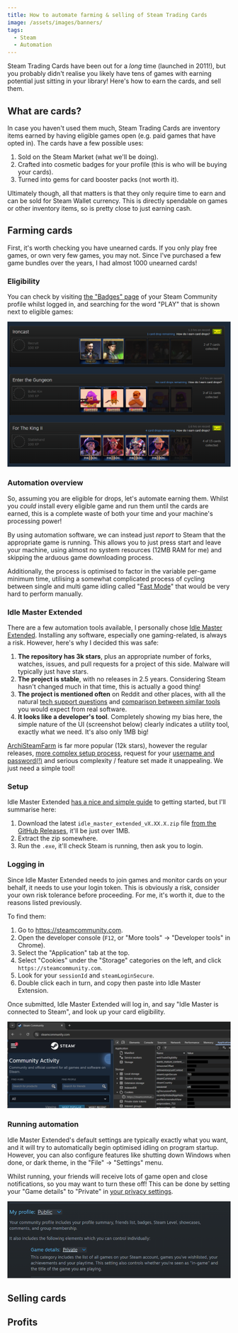 ```yaml
---
title: How to automate farming & selling of Steam Trading Cards
image: /assets/images/banners/
tags:
  - Steam
  - Automation
---
```


Steam Trading Cards have been out for a _long_ time (launched in 2011!), but you probably didn't realise you likely have tens of games with earning potential just sitting in your library! Here's how to earn the cards, and sell them.

## What are cards?

In case you haven't used them much, Steam Trading Cards are inventory items earned by having eligible games open (e.g. paid games that have opted in). The cards have a few possible uses:

1. Sold on the Steam Market (what we'll be doing).
2. Crafted into cosmetic badges for your profile (this is who will be buying your cards).
3. Turned into gems for card booster packs (not worth it).

Ultimately though, all that matters is that they only require time to earn and can be sold for Steam Wallet currency. This is directly spendable on games or other inventory items, so is pretty close to just earning cash.

## Farming cards

First, it's worth checking you have unearned cards. If you only play free games, or own very few games, you may not. Since I've purchased a few game bundles over the years, I had almost 1000 unearned cards!

### Eligibility

You can check by visiting [the "Badges" page](https://steamcommunity.com/my/badges) of your Steam Community profile whilst logged in, and searching for the word "PLAY" that is shown next to eligible games:

[![Steam Trading Cards eligibility](/assets/images/2025/steam_badges_eligibility.png)](/assets/images/2025/steam_badges_eligibility.png)

### Automation overview

So, assuming you are eligible for drops, let's automate earning them. Whilst you _could_ install every eligible game and run them until the cards are earned, this is a complete waste of both your time and your machine's processing power!

By using automation software, we can instead just _report_ to Steam that the appropriate game is running. This allows you to just press start and leave your machine, using almost no system resources (12MB RAM for me) and skipping the arduous game downloading process.

Additionally, the process is optimised to factor in the variable per-game minimum time, utilising a somewhat complicated process of cycling between single and multi game idling called "[Fast Mode](https://github.com/JonasNilson/idle_master_extended/wiki/Fast-mode)" that would be very hard to perform manually.

### Idle Master Extended

There are a few automation tools available, I personally chose [Idle Master Extended](https://github.com/JonasNilson/idle_master_extended). Installing any software, especially one gaming-related, is always a risk. However, here's why I decided this was safe:

1. **The repository has 3k stars**, plus an appropriate number of forks, watches, issues, and pull requests for a project of this side. Malware will typically just have stars.
2. **The project is stable**, with no releases in 2.5 years. Considering Steam hasn't changed much in that time, this is actually a good thing!
3. **The project is mentioned often** on Reddit and other places, with all the natural [tech support questions](https://www.reddit.com/r/Steam/comments/1hpo3za/steam_idle_master_still_working/m4j7543/) and [comparison between similar tools](https://www.reddit.com/r/Steam/comments/qloexq/is_idle_master_still_safe/ki3lql9/) you would expect from real software.
4. **It looks like a developer's tool**. Completely showing my bias here, the simple nature of the UI (screenshot below) clearly indicates a utility tool, exactly what we need. It's also only 1MB big!

[ArchiSteamFarm](https://github.com/JustArchiNET/ArchiSteamFarm) is far more popular (12k stars), however the regular releases, [more complex setup process](https://github.com/JustArchiNET/ArchiSteamFarm/wiki/Setting-up), request for your [username and password(!)](https://github.com/JustArchiNET/ArchiSteamFarm/wiki/Setting-up#:~:text=next%3A%20SteamLogin%20and-,SteamPassword,-.%20You%20can%20make) and serious complexity / feature set made it unappealing. We just need a simple tool!

### Setup

Idle Master Extended [has a nice and simple guide](https://github.com/JonasNilson/idle_master_extended/wiki/Get-started) to getting started, but I'll summarise here:

1. Download the latest `idle_master_extended_vX.XX.X.zip` file [from the GitHub Releases](https://github.com/JonasNilson/idle_master_extended/releases), it'll be just over 1MB.
2. Extract the zip somewhere.
3. Run the `.exe`, it'll check Steam is running, then ask you to login.

### Logging in

Since Idle Master Extended needs to join games and monitor cards on your behalf, it needs to use your login token. This is obviously a risk, consider your own risk tolerance before proceeding. For me, it's worth it, due to the reasons listed previously.

To find them:

1. Go to <https://steamcommunity.com>.
2. Open the developer console (`F12`, or "More tools" -> "Developer tools" in Chrome).
3. Select the "Application" tab at the top.
4. Select "Cookies" under the "Storage" categories on the left, and click `https://steamcommunity.com`.
5. Look for your `sessionId` and `steamLoginSecure`.
6. Double click each in turn, and copy then paste into Idle Master Extension.

Once submitted, Idle Master Extended will log in, and say "Idle Master is connected to Steam", and look up your card eligibility.

[![Steam Community session cookies](/assets/images/2025/steam_cookies.png)](/assets/images/2025/steam_cookies.png)

### Running automation

Idle Master Extended's default settings are typically exactly what you want, and it will try to automatically begin optimised idling on program startup. However, you can also configure features like shutting down Windows when done, or dark theme, in the "File" -> "Settings" menu.

Whilst running, your friends will receive lots of game open and close notifications, so you may want to turn these off! This can be done by setting your "Game details" to "Private" in [your privacy settings](https://steamcommunity.com/my/edit/settings).

[![Steam game visibility](/assets/images/2025/steam_visibility.png)](/assets/images/2025/steam_visibility.png)

## Selling cards

## Profits
